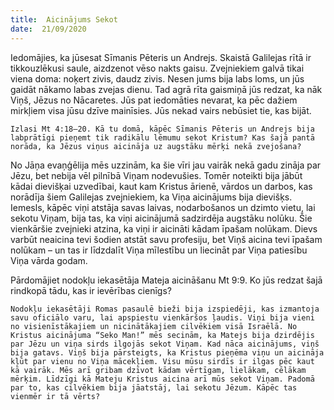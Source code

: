 ```yaml
---
title:  Aicinājums Sekot
date:  21/09/2020
---
```


Iedomājies, ka jūsesat Sīmanis Pēteris un Andrejs. Skaistā Galilejas rītā ir tikkouzlēkusi saule, aizdzenot vēso nakts gaisu. Zvejniekiem galvā tikai viena doma: noķert zivis, daudz zivis. Nesen jums bija labs loms, un jūs gaidāt nākamo labas zvejas dienu. Tad agrā rīta gaismiņā jūs redzat, ka nāk Viņš, Jēzus no Nācaretes. Jūs pat iedomāties nevarat, ka pēc dažiem mirkļiem visa jūsu dzīve mainīsies. Jūs nekad vairs nebūsiet tie, kas bijāt.

`Izlasi Mt 4:18–20. Kā tu domā, kāpēc Sīmanis Pēteris un Andrejs bija labprātīgi pieņemt tik radikālu lēmumu sekot Kristum? Kas šajā pantā norāda, ka Jēzus viņus aicināja uz augstāku mērķi nekā zvejošana?`

No Jāņa evaņģēlija mēs uzzinām, ka šie vīri jau vairāk nekā gadu zināja par Jēzu, bet nebija vēl pilnībā Viņam nodevušies. Tomēr noteikti bija jābūt kādai dievišķai uzvedībai, kaut kam Kristus ārienē, vārdos un darbos, kas norādīja šiem Galilejas zvejniekiem, ka Viņa aicinājums bija dievišķs. Iemesls, kāpēc viņi atstāja savas laivas, nodarbošanos un dzimto vietu, lai sekotu Viņam, bija tas, ka viņi aicinājumā sadzirdēja augstāku nolūku. Šie vienkāršie zvejnieki atzina, ka viņi ir aicināti kādam īpašam nolūkam. Dievs varbūt neaicina tevi šodien atstāt savu profesiju, bet Viņš aicina tevi īpašam nolūkam – un tas ir līdzdalīt Viņa mīlestību un liecināt par Viņa patiesību Viņa vārda godam.

Pārdomājiet nodokļu iekasētāja Mateja aicināšanu Mt 9:9. Ko jūs redzat šajā rindkopā tādu, kas ir ievērības cienīgs?

`Nodokļu iekasētāji Romas pasaulē bieži bija izspiedēji, kas izmantoja savu oficiālo varu, lai apspiestu vienkāršos ļaudis. Viņi bija vieni no visienīstākajiem un nicinātākajiem cilvēkiem visā Israēlā. No Kristus aicinājuma “Seko Man!” mēs secinām, ka Matejs bija dzirdējis par Jēzu un viņa sirds ilgojās sekot Viņam. Kad nāca aicinājums, viņš bija gatavs. Viņš bija pārsteigts, ka Kristus pieņēma viņu un aicināja kļūt par vienu no Viņa mācekļiem. Visu mūsu sirdīs ir ilgas pēc kaut kā vairāk. Mēs arī gribam dzīvot kādam vērtīgam, lielākam, cēlākam mērķim. Līdzīgi kā Mateju Kristus aicina arī mūs sekot Viņam. Padomā par to, kas cilvēkiem bija jāatstāj, lai sekotu Jēzum. Kāpēc tas vienmēr ir tā vērts?`